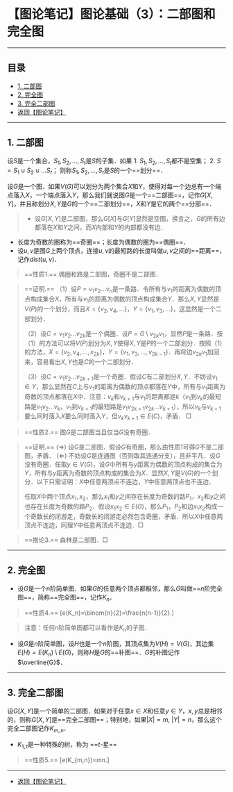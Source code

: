 # 【图论笔记】图论基础（3）：二部图和完全图

---

## 目录

+ <a href="#1">1. 二部图</a>
+ <a href="#2">2. 完全图</a>
+ <a href="#3">3. 完全二部图</a>
+ <a href="/html/notes/graph-theory/graph-theory.html"> 返回【图论笔记】 </a>

---

## <a name="1"> 1. 二部图 </a>

设$S$是一个集合，$S_1,S_2,\dots,S_t$是$S$的子集．如果
    1. $S_1,S_2,\dots,S_t$都不是空集；
    2. $S=S_1\cup S_2\cup \dots S_t$；
则称$S_1,S_2,\dots,S_t$是$S$的一个==划分==．

设$G$是一个图．如果$V(G)$可以划分为两个集合$X$和$Y$，使得对每一个边总有一个端点落入$X$，一个端点落入$Y$，那么我们就说图$G$是一个==二部图==，记作$G[X,Y]$，并且称划分$X,Y$是$G$的一个==二部划分==，$X$和$Y$是它的两个==分部==．

> + 设$G[X,Y]$是二部图，那么$G[X]$与$G[Y]$显然是空图，换言之，$G$的所有边都落在$X$和$Y$之间，而$X$内部和$Y$的内部都没有边．

+ 长度为奇数的圈称为==奇圈==；长度为偶数的圈为==偶圈==．
+ 设$u,v$是图$G$上两个顶点，连接$u,v$的最短路的长度叫做$u,v$之间的==距离==，记作$dist(u,v)$．

>==性质1.== 偶圈和路是二部图，奇圈不是二部图．

>==证明.== （1）设$P=v_1v_2\dots v_n$是一条路．令所有与$v_1$的距离为偶数的顶点构成集合$X$，所有与$v_1$的距离为偶数的顶点构成集合$Y$．那么$X,Y$显然是$V(P)$的一个划分，而且$X=\{v_2,v_4,\dots\}$，$Y=\{v_1,v_3,\dots\}$，这显然是一个二部划分．
>
>（2）设$C=v_1v_2\dots v_{2k}$是一个偶圈．设$P=G\setminus v_{2k}v_1$，显然$P$是一条路．按（1）的方法可以将$V(P)$划分为$X,Y$使得$X,Y$是$P$的一个二部划分．按照（1）的方法，$X=\{v_2,v_4,\dots,x_{2k}\}$，$Y=\{v_1,v_3,\dots,v_{2k-1}\}$．再将边$v_{2k}v_1$加回来，容易看出$X,Y$也是$C$的一个二部划分．
>
>（3）设$C=v_1v_2\dots v_{2k+1}$是一个奇圈．假设$C$有二部划分$X,Y$．不妨设$v_1\in Y$，那么显然在$C$上与$v_1$的距离为偶数的顶点都落在$Y$中，所有与$v_1$距离为奇数的顶点都落在$X$中．注意：$v_k$和$v_{k+1}$与$v_1$的距离都是$k$（$v_1$到$v_k$的最短路是$v_1v_2\dots v_k$，$v_1$到$v_{k+1}$的最短路是$v_1v_{2k+1}v_{2k}\dots v_{k+1}$），所以$v_k$与$v_{k+1}$要么同时落入$X$要么同时落入$Y$，但$v_kv_{k+1}\in E(C)$，矛盾． $\Box$

>==性质2.== 图$G$是二部图当且仅当$G$没有奇圈．

>==证明.== $(\Rightarrow)$ 设$G$是二部图．假设$G$有奇圈，那么由性质1可得$G$不是二部图，矛盾．
>$(\Leftarrow)$ 不妨设$G$是连通图（否则取其连通分支），且非平凡．设$G$没有奇圈．任取$y\in V(G)$，设$G$中所有与$y$距离为偶数的顶点构成的集合为$Y$，所有与$y$距离为奇数的顶点构成的集合为$X$．显然$X,Y$是$V(G)$的一个划分．以下只需证明：$X$中任意两顶点不连边，$Y$中任意两顶点也不连边．
>
>任取$X$中两个顶点$x_1,x_2$，那么$x_1$和$y$之间存在长度为奇数的路$P_1$，$x_2$和$y$之间也存在长度为奇数的路$P_2$．假设$x_1x_2\in E(G)$，那么$P_1$，$P_2$和边$x_1x_2$构成一个奇数长的闭游走，奇数长的闭游走必然包含奇圈，矛盾．所以$X$中任意两顶点不连边，同理$Y$中任意两顶点不连边．$\Box$

>==推论3.== 森林是二部图．$\Box$

---

## <a name="2"> 2. 完全图 </a>

+ 设$G$是一个$n$阶简单图．如果$G$的任意两个顶点都相邻，那么$G$叫做==$n$阶完全图==，简称==完全图==，记作$K_n$．

>==性质4.== \[e(K_n)=\binom{n}{2}=\frac{n(n-1)}{2}.\]

>注意：任何$n$阶简单图都可以看作是$K_n$的子图．

+ 设$G$是$n$阶简单图，设$H$也是一个$n$阶图，其顶点集为$V(H)=V(G)$，其边集$E(H)=E(K_n)\setminus E(G)$，则称$H$是$G$的==补图==．$G$的补图记作$\overline{G}$．

---

## <a name="3"> 3. 完全二部图 </a>

设$G[X,Y]$是一个简单的二部图．如果对于任意$x\in X$和任意$y\in Y$，$x,y$总是相邻的，则称$G[X,Y]$是==完全二部图==；特别地，如果$|X|=m,~|Y|=n$，那么这个完全二部图记作$K_{m,n}$．

+ $K_{1,t}$是一种特殊的树，称为 ==$t$-星==

>==性质5.== \[e(K_{m,n})=mn.\]

---

+ <a href="/html/notes/graph-theory/graph-theory.html"> 返回【图论笔记】 </a>